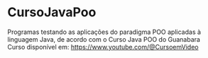 # CursoJavaPoo
Programas testando as aplicações do paradigma POO aplicadas à linguagem Java, de acordo com o Curso Java POO do Guanabara
<br />
Curso disponível em: https://www.youtube.com/@CursoemVideo
